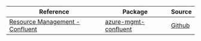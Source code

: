 | Reference | Package | Source |
|---|---|---|
|[Resource Management - Confluent](mgmt-confluent-readme.md)|[azure-mgmt-confluent](https://pypi.org/project/azure-mgmt-confluent)|[Github](https://github.com/Azure/azure-sdk-for-python/blob/main/sdk/confluent/azure-mgmt-confluent)|
